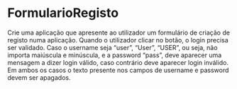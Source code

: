 # FormularioRegisto

 Crie uma aplicação que apresente ao utilizador um formulário de criação de registo numa aplicação. Quando o utilizador clicar no botão, o login precisa ser validado. Caso o 
 username seja “user”, “User”, “USER”, ou seja, não importa maiúscula e minúscula, e a password “pass”, deve aparecer uma mensagem a dizer login válido, caso contrário deve 
 aparecer login inválido. Em ambos os casos o texto presente nos campos de username e password devem ser apagados.

